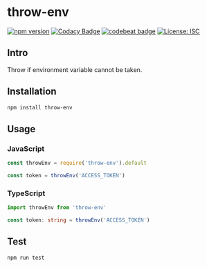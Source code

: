 # throw-env
[![npm version](https://badge.fury.io/js/throw-env.svg)](https://badge.fury.io/js/throw-env)
[![Codacy Badge](https://api.codacy.com/project/badge/Grade/ae2b3bf4115a43bfb34e0041d22b7cd9)](https://www.codacy.com/manual/smicle/throw-env?utm_source=github.com&amp;utm_medium=referral&amp;utm_content=smicle/throw-env&amp;utm_campaign=Badge_Grade)
[![codebeat badge](https://codebeat.co/badges/35bd659d-b4f4-4e70-896a-8f6093b85206)](https://codebeat.co/projects/github-com-smicle-throw-env-master)
[![License: ISC](https://img.shields.io/badge/License-ISC-blue.svg)](https://opensource.org/licenses/ISC)

## Intro
Throw if environment variable cannot be taken.

## Installation
```sh
npm install throw-env
```

## Usage
### JavaScript
```js
const throwEnv = require('throw-env').default

const token = throwEnv('ACCESS_TOKEN')
```

### TypeScript
```ts
import throwEnv from 'throw-env'

const token: string = throwEnv('ACCESS_TOKEN')
```

## Test
```sh
npm run test
```
